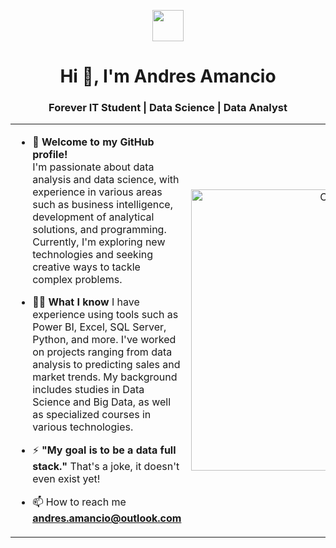 <p align="center"><picture align="center"><img align="center" src = "https://github.com/7oSkaaa/7oSkaaa/blob/main/Images/about_me.gif?raw=true" width = 50px></picture></p>
<h1 align="center">Hi 👋, I'm Andres Amancio</h1>
<h3 align="center"> Forever IT Student | Data Science | Data Analyst</h3>
<table align="center">
<tr border="none">
<td width="50%" align="left">
  
- 🌱 **Welcome to my GitHub profile!** <br>
 I'm passionate about data analysis and data science, with experience in various areas such as business intelligence, development of analytical solutions, and programming. Currently,
 I'm exploring new technologies and seeking creative ways to tackle complex problems.

- 🧑‍🎓 **What I know**
  I have experience using tools such as Power BI, Excel, SQL Server, Python, and more.
  I've worked on projects ranging from data analysis to predicting sales and market trends.
  My background includes studies in Data Science and Big Data, as well as specialized courses in various technologies.

- ⚡ **"My goal is to be a data full stack."**
  That's a joke, it doesn't even exist yet!

- 📫 How to reach me **andres.amancio@outlook.com**

</td>
<td width="50%" align="center">

  <img align="center" alt="Coding" width="450" src="https://media.giphy.com/media/JWuBH9rCO2uZuHBFpm/giphy.gif">

  
  </td>
</tr>
</table>

